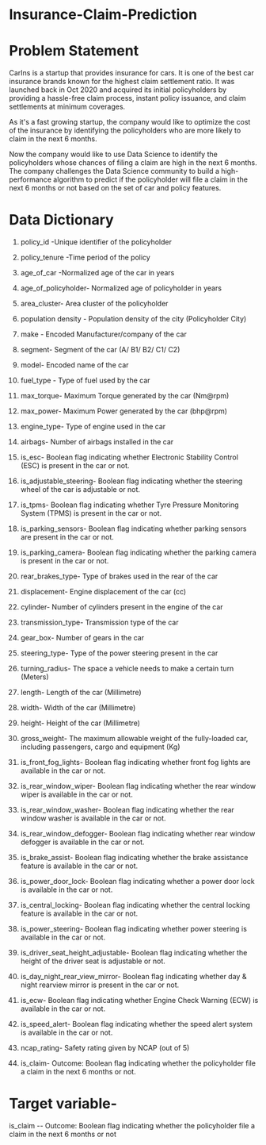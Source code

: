 # Insurance-Claim-Prediction
# Problem Statement

CarIns is a startup that provides insurance for cars. 
It is one of the best car insurance brands known for the highest claim 
settlement ratio. It was launched back in Oct 2020 and acquired its 
initial policyholders by providing a hassle-free claim process, 
instant policy issuance, and claim settlements at minimum coverages.




As it's a fast growing startup, the company would like to optimize the 
cost of the insurance by identifying the policyholders who are more 
likely to claim in the next 6 months. 



Now the company would like to use Data Science to identify the policyholders
whose chances of filing a claim are high in the next 6 months. 
The company challenges the Data Science community to build a high-performance
algorithm to predict if the policyholder will file a claim in the next 6 months
or not based on the set of car and policy features.

# Data Dictionary

1. policy_id -Unique identifier of the policyholder

2. policy_tenure -Time period of the policy

3. age_of_car -Normalized age of the car in years

4. age_of_policyholder- Normalized age of policyholder in years

5. area_cluster- Area cluster of the policyholder

6. population density - Population density of the city (Policyholder City)

7. make - Encoded Manufacturer/company of the car

8. segment- Segment of the car (A/ B1/ B2/ C1/ C2)

9. model- Encoded name of the car

10. fuel_type - Type of fuel used by the car

11. max_torque- Maximum Torque generated by the car (Nm@rpm)

12. max_power- Maximum Power generated by the car (bhp@rpm)

13. engine_type- Type of engine used in the car

14. airbags- Number of airbags installed in the car

15. is_esc- Boolean flag indicating whether Electronic Stability Control (ESC) is present in the car or not.

16. is_adjustable_steering- Boolean flag indicating whether the steering wheel of the car is adjustable or not.

17. is_tpms- Boolean flag indicating whether Tyre Pressure Monitoring System (TPMS) is present in the car or not.

18. is_parking_sensors- Boolean flag indicating whether parking sensors are present in the car or not.

19. is_parking_camera- Boolean flag indicating whether the parking camera is present in the car or not.

20. rear_brakes_type- Type of brakes used in the rear of the car

21. displacement- Engine displacement of the car (cc)

22. cylinder- Number of cylinders present in the engine of the car

23. transmission_type- Transmission type of the car

24. gear_box- Number of gears in the car

25. steering_type- Type of the power steering present in the car

26. turning_radius- The space a vehicle needs to make a certain turn (Meters)

27. length- Length of the car (Millimetre)

28. width- Width of the car (Millimetre)

29. height- Height of the car (Millimetre)

30. gross_weight- The maximum allowable weight of the fully-loaded car, including passengers, cargo and equipment (Kg)

31. is_front_fog_lights- Boolean flag indicating whether front fog lights are available in the car or not.

32. is_rear_window_wiper- Boolean flag indicating whether the rear window wiper is available in the car or not.

33. is_rear_window_washer- Boolean flag indicating whether the rear window washer is available in the car or not.

34. is_rear_window_defogger- Boolean flag indicating whether rear window defogger is available in the car or not.

35. is_brake_assist- Boolean flag indicating whether the brake assistance feature is available in the car or not.

36. is_power_door_lock-  Boolean flag indicating whether a power door lock is available in the car or not.

37. is_central_locking- Boolean flag indicating whether the central locking feature is available in the car or not.

38. is_power_steering- Boolean flag indicating whether power steering is available in the car or not.

39. is_driver_seat_height_adjustable- Boolean flag indicating whether the height of the driver seat is adjustable or not.

40. is_day_night_rear_view_mirror- Boolean flag indicating whether day & night rearview mirror is present in the car or not.

41. is_ecw-  Boolean flag indicating whether Engine Check Warning (ECW) is available in the car or not.

42. is_speed_alert- Boolean flag indicating whether the speed alert system is available in the car or not.

43. ncap_rating- Safety rating given by NCAP (out of 5)

44. is_claim- Outcome: Boolean flag indicating whether the policyholder file a claim in the next 6 months or not.


# Target variable-

is_claim -- Outcome: Boolean flag indicating whether the policyholder file a claim in the next 6 months or not


